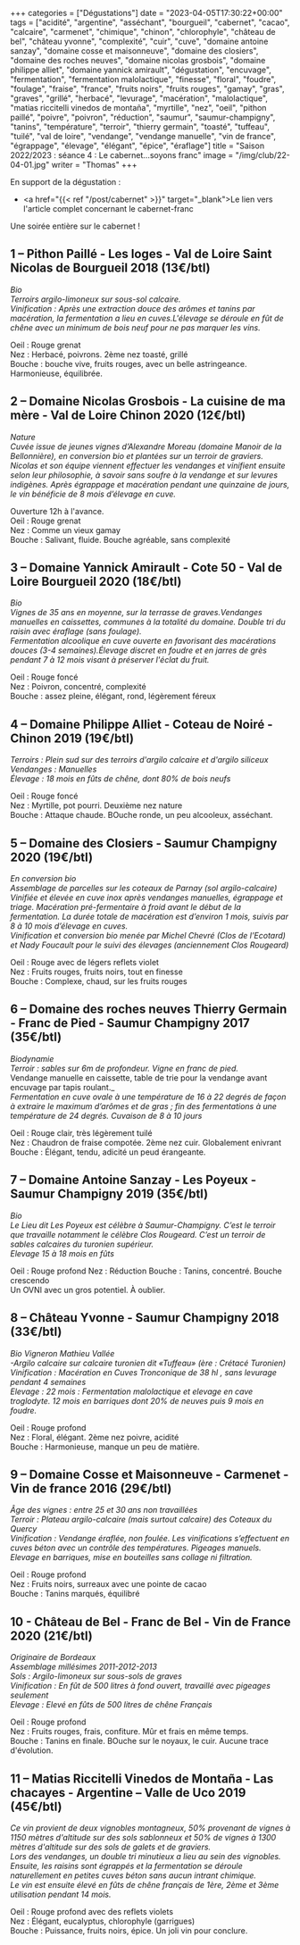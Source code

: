 +++
categories = ["Dégustations"]
date = "2023-04-05T17:30:22+00:00"
tags = ["acidité", "argentine", "asséchant", "bourgueil", "cabernet", "cacao", "calcaire", "carmenet", "chimique", "chinon", "chlorophyle", "château de bel", "château yvonne", "complexité", "cuir", "cuve", "domaine antoine sanzay", "domaine cosse et maisonneuve", "domaine des closiers", "domaine des roches neuves", "domaine nicolas grosbois", "domaine philippe alliet", "domaine yannick amirault", "dégustation", "encuvage", "fermentation", "fermentation malolactique", "finesse", "floral", "foudre", "foulage", "fraise", "france", "fruits noirs", "fruits rouges", "gamay", "gras", "graves", "grillé", "herbacé", "levurage", "macération", "malolactique", "matias riccitelli vinedos de montaña", "myrtille", "nez", "oeil", "pithon paillé", "poivre", "poivron", "réduction", "saumur", "saumur-champigny", "tanins", "température", "terroir", "thierry germain", "toasté", "tuffeau", "tuilé", "val de loire", "vendange", "vendange manuelle", "vin de france", "égrappage", "élevage", "élégant", "épice", "éraflage"]
title = "Saison 2022/2023 : séance 4 : Le cabernet...soyons franc"
image = "/img/club/22-04-01.jpg"
writer = "Thomas"
+++

En support de la dégustation :  
* <a href="{{< ref "/post/cabernet" >}}" target="_blank">Le lien vers l'article complet concernant le cabernet-franc</a>

Une soirée entière sur le cabernet !

## 1 – Pithon Paillé - Les loges - Val de Loire Saint Nicolas de Bourgueil 2018 (13€/btl)
_Bio_  
_Terroirs argilo-limoneux sur sous-sol calcaire._  
_Vinification : Après une extraction douce des arômes et tanins par macération, la fermentation a lieu en cuves.L'élevage se déroule en fût de chêne avec un minimum de bois neuf pour ne pas marquer les vins._

Oeil : Rouge grenat  
Nez : Herbacé, poivrons. 2ème nez toasté, grillé  
Bouche : bouche vive, fruits rouges, avec un belle astringeance. Harmonieuse, équilibrée.

## 2 – Domaine Nicolas Grosbois - La cuisine de ma mère - Val de Loire Chinon 2020 (12€/btl)
_Nature_  
_Cuvée issue de jeunes vignes d’Alexandre Moreau (domaine Manoir de la Bellonnière), en conversion bio et plantées sur un terroir de graviers. Nicolas et son équipe viennent effectuer les vendanges et vinifient ensuite selon leur philosophie, à savoir sans soufre à la vendange et sur levures indigènes. Après égrappage et macération pendant une quinzaine de jours, le vin bénéficie de 8 mois d’élevage en cuve._  

Ouverture 12h à l'avance.  
Oeil : Rouge grenat  
Nez : Comme un vieux gamay  
Bouche : Salivant, fluide. Bouche agréable, sans complexité

## 3 – Domaine Yannick Amirault - Cote 50 - Val de Loire Bourgueil 2020 (18€/btl) <i class="fa fa-plus-circle"></i>  
_Bio_  
_Vignes de 35 ans en moyenne, sur la terrasse de graves.Vendanges manuelles en caissettes, communes à la totalité du domaine.
Double tri du raisin avec éraflage (sans foulage)._  
_Fermentation alcoolique en cuve ouverte en favorisant des macérations douces (3-4 semaines).Élevage discret en foudre et en jarres de grès pendant 7 à 12 mois visant à préserver l'éclat du fruit._  

Oeil : Rouge foncé  
Nez : Poivron, concentré, complexité  
Bouche : assez pleine, élégant, rond, légèrement féreux

## 4 – Domaine Philippe Alliet - Coteau de Noiré - Chinon 2019 (19€/btl)
_Terroirs : Plein sud sur des terroirs d'argilo calcaire et d'argilo siliceux_  
_Vendanges : Manuelles_  
_Élevage : 18 mois en fûts de chêne, dont 80% de bois neufs_

Oeil : Rouge foncé  
Nez : Myrtille, pot pourri. Deuxième nez nature  
Bouche : Attaque chaude. BOuche ronde, un peu alcooleux, asséchant.

## 5 – Domaine des Closiers - Saumur Champigny 2020 (19€/btl)
_En conversion bio_  
_Assemblage de parcelles sur les coteaux de Parnay (sol argilo-calcaire)_  
_Vinifiée et élevée en cuve inox après vendanges manuelles, égrappage et triage. Macération pré-fermentaire à froid avant le début de la fermentation. La durée totale de macération est d’environ 1 mois, suivis par 8 à 10 mois d’élevage en cuves._  
_Vinification et conversion bio menée par Michel Chevré (Clos de l’Ecotard) et Nady Foucault pour le suivi des élevages (anciennement Clos Rougeard)_  

Oeil : Rouge avec de légers reflets violet  
Nez : Fruits rouges, fruits noirs, tout en finesse  
Bouche : Complexe, chaud, sur les fruits rouges

## 6 – Domaine des roches neuves Thierry Germain - Franc de Pied - Saumur Champigny 2017 (35€/btl)
_Biodynamie_  
_Terroir : sables sur 6m de profondeur. Vigne en franc de pied._  
Vendange manuelle en caissette, table de trie pour la vendange avant encuvage par tapis roulant._  
_Fermentation en cuve ovale à une température de 16 à 22 degrés de façon à extraire le maximum d’arômes et de gras ; fin des fermentations à une température de 24 degrés. Cuvaison de 8 à 10 jours_  

Oeil : Rouge clair, très légèrement tuilé  
Nez : Chaudron de fraise compotée. 2ème nez cuir. Globalement enivrant  
Bouche : Élégant, tendu, adicité un peud érangeante.


## 7 – Domaine Antoine Sanzay - Les Poyeux - Saumur Champigny 2019 (35€/btl)
_Bio_  
_Le Lieu dit Les Poyeux est célèbre à Saumur-Champigny. C’est le terroir que travaille notamment le célèbre Clos Rougeard. C’est un terroir de sables calcaires du turonien supérieur._  
_Elevage 15 à 18 mois en fûts_  

Oeil : Rouge profond
Nez : Réduction
Bouche : Tanins, concentré. Bouche crescendo  
Un OVNI avec un gros potentiel. À oublier.

## 8 – Château Yvonne - Saumur Champigny 2018 (33€/btl)
_Bio Vigneron Mathieu Vallée_  
_-Argilo calcaire sur calcaire turonien dit «Tuffeau» (ère : Crétacé Turonien)_  
_Vinification : Macération en Cuves Tronconique de 38 hl , sans levurage pendant 4 semaines_  
_Elevage : 22 mois : Fermentation malolactique et elevage en cave troglodyte. 12 mois en barriques dont 20% de neuves puis 9 mois en foudre._  

Oeil : Rouge profond  
Nez : Floral, élégant. 2ème nez poivre, acidité  
Bouche : Harmonieuse, manque un peu de matière.


## 9 – Domaine Cosse et Maisonneuve - Carmenet - Vin de france 2016 (29€/btl)
_Âge des vignes : entre 25 et 30 ans non travaillées_  
_Terroir : Plateau argilo-calcaire (mais surtout calcaire) des Coteaux du Quercy_  
_Vinification : Vendange éraflée, non foulée. Les vinifications s’effectuent en cuves béton avec un contrôle des températures. Pigeages manuels._  
_Elevage en barriques, mise en bouteilles sans collage ni filtration._  

Oeil : Rouge profond  
Nez : Fruits noirs, surreaux avec une pointe de cacao  
Bouche : Tanins marqués, équilibré


## 10 - Château de Bel - Franc de Bel - Vin de France  2020 (21€/btl)
_Originaire de Bordeaux_  
_Assemblage millésimes 2011-2012-2013_  
_Sols : Argilo-limoneux sur sous-sols de graves_  
_Vinification : En fût de 500 litres à fond ouvert, travaillé avec pigeages seulement_  
_Elevage : Elevé en fûts de 500 litres de chêne Français_  

Oeil : Rouge profond  
Nez : Fruits rouges, frais, confiture. Mûr et frais en même temps.  
Bouche : Tanins en finale. BOuche sur le noyaux, le cuir. Aucune trace d'évolution.


## 11 – Matias Riccitelli Vinedos de Montaña - Las chacayes - Argentine – Valle de Uco 2019 (45€/btl)
_Ce vin provient de deux vignobles montagneux, 50% provenant de vignes à 1150 mètres d'altitude sur des sols sablonneux et 50% de vignes à 1300 mètres d'altitude sur des sols de galets et de graviers._  
_Lors des vendanges, un double tri minutieux a lieu au sein des vignobles. Ensuite, les raisins sont égrappés et la fermentation se déroule naturellement en petites cuves béton sans aucun intrant chimique._  
_Le vin est ensuite élevé en fûts de chêne français de 1ère, 2ème et 3ème utilisation pendant 14 mois._  

Oeil : Rouge profond avec des reflets violets  
Nez : Élégant, eucalyptus, chlorophyle (garrigues)  
Bouche : Puissance, fruits noirs, épice. Un joli vin pour conclure.

